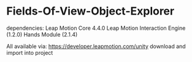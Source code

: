 # Fields-Of-View-Object-Explorer

dependencies:
Leap Motion Core 4.4.0
Leap Motion Interaction Engine (1.2.0)
Hands Module (2.1.4)

All available via: https://developer.leapmotion.com/unity 
download and import into project

